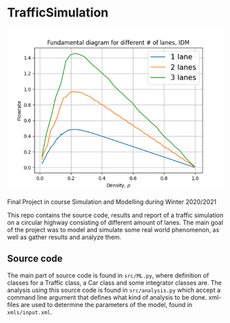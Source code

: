 # TrafficSimulation
![Fundamental diagram IDM](/img/fundamental_diagram_vs_lanes_IDM_dens.png)

Final Project in course Simulation and Modelling during Winter 2020/2021

This repo contains the source code, results and report of a traffic simulation on a circular highway consisting of different amount of lanes.
The main goal of the project was to model and simulate some real world phenomenon, as well as gather results and analyze them.

## Source code
The main part of source code is found in `src/ML.py`, where definition of classes for a Traffic class, a Car class and some integrator classes are.
The analysis using this source code is found in `src/analysis.py` which accept a command line argument that defines what kind of analysis to be done.
xml-files are used to determine the parameters of the model, found in `xmls/input.xml`.
